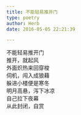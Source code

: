 ```yaml
---  
title: 不能轻易推开门  
type: poetry  
author: Herb  
date: 2016-05-05 22:21:39  

---  
```

不能轻易推开门  
推开，就起风  
外面炽热来回穿梭  
伺机，闯入成狼藉    
躲进小楼便是寒冬  
明月高悬，泻下冰凉  
自己拉下夜幕  
从此封闭，自赏